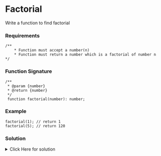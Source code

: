# Factorial

Write a function to find factorial

### Requirements

```
/**
    * Function must accept a number(n)
    * Function must return a number which is a factorial of number n
*/
```

### Function Signature

```
/**
 * @param {number}
 * @return {number}
 */
 function factorial(number): number;
```

### Example

```
factorial(1); // return 1
factorial(5); // return 120
```

### Solution

<details>
<summary>Click Here for solution </summary>

```
function factorial(num){
    if(num <= 1){
        return 1;
    }
    return num * factorial(num-1);
}
```

</details>

